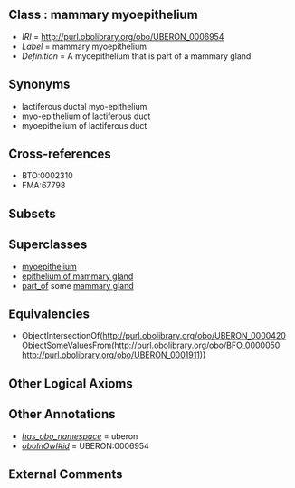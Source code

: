
## Class : mammary myoepithelium

 * *IRI* = http://purl.obolibrary.org/obo/UBERON_0006954
 * *Label* = mammary myoepithelium
 * *Definition* = A myoepithelium that is part of a mammary gland.

## Synonyms

 * lactiferous ductal myo-epithelium
 * myo-epithelium of lactiferous duct
 * myoepithelium of lactiferous duct

## Cross-references

 * BTO:0002310
 * FMA:67798

## Subsets


## Superclasses

 * [myoepithelium](../../UBERON/20/UBERON_0000420.md)
 * [epithelium of mammary gland](../../UBERON/44/UBERON_0003244.md)
 * [part_of](../../BFO/50/BFO_0000050.md) some [mammary gland](../../UBERON/11/UBERON_0001911.md)

## Equivalencies

 * ObjectIntersectionOf(<http://purl.obolibrary.org/obo/UBERON_0000420> ObjectSomeValuesFrom(<http://purl.obolibrary.org/obo/BFO_0000050> <http://purl.obolibrary.org/obo/UBERON_0001911>))

## Other Logical Axioms


## Other Annotations

 * *[has_obo_namespace](../../ce/oboInOwl#hasOBONamespace.md)* = uberon
 * *[oboInOwl#id](../../id/oboInOwl#id.md)* = UBERON:0006954

## External Comments

